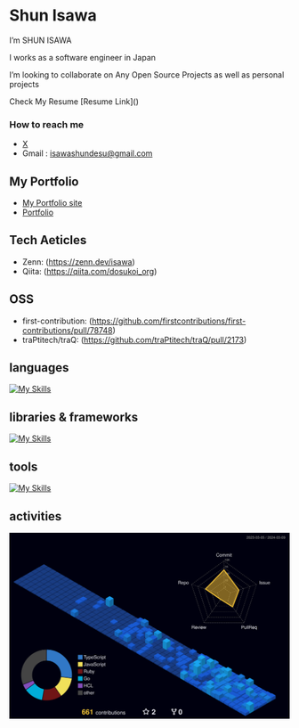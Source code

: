 <h1 align="left">Shun Isawa</h1>

<p>I’m SHUN ISAWA</p>
<p></p>I works as a software engineer in Japan</p>
<p></p>I’m looking to collaborate on Any Open Source Projects as well as personal projects</p>
<p></p>Check My Resume [Resume Link]()</p>

### How to reach me
- [X](https://twitter.com/dosukoi_org)
- Gmail : isawashundesu@gmail.com

## My Portfolio

- [My Portfolio site](https://my-portfolio-drab-pi.vercel.app)
- [Portfolio](https://github.com/ISAWASHUN/portfolio)

## Tech Aeticles

- Zenn: (https://zenn.dev/isawa)
- Qiita: (https://qiita.com/dosukoi_org)

## OSS
- first-contribution: (https://github.com/firstcontributions/first-contributions/pull/78748)
- traPtitech/traQ: (https://github.com/traPtitech/traQ/pull/2173)


## languages

[![My Skills](https://skillicons.dev/icons?i=js,ts,nodejs,php,mysql,html,css,sass,ruby,py,postgresql,go)](https://skillicons.dev)

## libraries & frameworks

[![My Skills](https://skillicons.dev/icons?i=react,redux,nextjs,vue,nuxtjs,emotion,materialui,tailwind,jquery,laravel,vite,jest,django,fastapi,rails)](https://skillicons.dev)

## tools

[![My Skills](https://skillicons.dev/icons?i=docker,firebase,aws,kubernetes,git,gitlab,vim,gcp,githubactions,github)](https://skillicons.dev)

## activities
![](./profile-3d-contrib/profile-night-view.svg)

